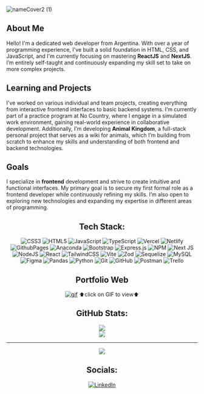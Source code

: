 ![nameCover2 (1)](https://github.com/user-attachments/assets/5c71cee5-b6b4-46d0-9989-ea2211d5b7db)

## About Me

Hello! I'm a dedicated web developer from Argentina. With over a year of programming experience, I've built a solid foundation in HTML, CSS, and JavaScript, and I'm currently focusing on mastering **ReactJS** and **NextJS**. I’m entirely self-taught and continuously expanding my skill set to take on more complex projects.

## Learning and Projects

I've worked on various individual and team projects, creating everything from interactive frontend interfaces to basic backend systems. I’m currently part of a practice program at No Country, where I engage in a simulated work environment, gaining real-world experience in collaborative development. Additionally, I’m developing **Animal Kingdom**, a full-stack personal project that serves as a wiki for animals, which I’m building from scratch to enhance my skills and understanding of both frontend and backend technologies.

## Goals

I specialize in **frontend** development and strive to create intuitive and functional interfaces. My primary goal is to secure my first formal role as a frontend developer while continuously refining my skills. I’m also open to exploring new technologies and expanding my expertise in different areas of programming.

<div align="center">

## Tech Stack:
![CSS3](https://img.shields.io/badge/css3-%231572B6.svg?style=flat&logo=css3&logoColor=white) ![HTML5](https://img.shields.io/badge/html5-%23E34F26.svg?style=flat&logo=html5&logoColor=white) ![JavaScript](https://img.shields.io/badge/javascript-%23323330.svg?style=flat&logo=javascript&logoColor=%23F7DF1E) ![TypeScript](https://img.shields.io/badge/typescript-%23007ACC.svg?style=flat&logo=typescript&logoColor=white) ![Vercel](https://img.shields.io/badge/vercel-%23000000.svg?style=flat&logo=vercel&logoColor=white) ![Netlify](https://img.shields.io/badge/netlify-%23000000.svg?style=flat&logo=netlify&logoColor=#00C7B7) ![GithubPages](https://img.shields.io/badge/github%20pages-121013?style=flat&logo=github&logoColor=white) ![Anaconda](https://img.shields.io/badge/Anaconda-%2344A833.svg?style=flat&logo=anaconda&logoColor=white) ![Bootstrap](https://img.shields.io/badge/bootstrap-%238511FA.svg?style=flat&logo=bootstrap&logoColor=white) ![Express.js](https://img.shields.io/badge/express.js-%23404d59.svg?style=flat&logo=express&logoColor=%2361DAFB) ![NPM](https://img.shields.io/badge/NPM-%23CB3837.svg?style=flat&logo=npm&logoColor=white) ![Next JS](https://img.shields.io/badge/Next-black?style=flat&logo=next.js&logoColor=white) ![NodeJS](https://img.shields.io/badge/node.js-6DA55F?style=flat&logo=node.js&logoColor=white) ![React](https://img.shields.io/badge/react-%2320232a.svg?style=flat&logo=react&logoColor=%2361DAFB) ![TailwindCSS](https://img.shields.io/badge/tailwindcss-%2338B2AC.svg?style=flat&logo=tailwind-css&logoColor=white) ![Vite](https://img.shields.io/badge/vite-%23646CFF.svg?style=flat&logo=vite&logoColor=white) ![Zod](https://img.shields.io/badge/zod-%233068b7.svg?style=flat&logo=zod&logoColor=white) ![Sequelize](https://img.shields.io/badge/Sequelize-52B0E7?style=flat&logo=Sequelize&logoColor=white) ![MySQL](https://img.shields.io/badge/mysql-4479A1.svg?style=flat&logo=mysql&logoColor=white) ![Figma](https://img.shields.io/badge/figma-%23F24E1E.svg?style=flat&logo=figma&logoColor=white) ![Pandas](https://img.shields.io/badge/pandas-%23150458.svg?style=flat&logo=pandas&logoColor=white) ![Python](https://img.shields.io/badge/python-3670A0?style=flat&logo=python&logoColor=ffdd54) ![Git](https://img.shields.io/badge/git-%23F05033.svg?style=flat&logo=git&logoColor=white) ![GitHub](https://img.shields.io/badge/github-%23121011.svg?style=flat&logo=github&logoColor=white) ![Postman](https://img.shields.io/badge/Postman-FF6C37?style=flat&logo=postman&logoColor=white) ![Trello](https://img.shields.io/badge/Trello-%23026AA7.svg?style=flat&logo=Trello&logoColor=white)

## Portfolio Web
[![gif](https://github.com/user-attachments/assets/4dda7523-b379-484b-9081-98c5da82dcaa)](https://imsamudev.github.io/portfolioweb)
⬆️click on GIF to view⬆️


## GitHub Stats:
![](https://github-readme-streak-stats.herokuapp.com/?user=imsamudev&theme=transparent&hide_border=true)<br/>
![](https://github-readme-stats.vercel.app/api/top-langs/?username=imsamudev&theme=transparent&hide_border=true&include_all_commits=true&count_private=true&layout=compact)

---
[![](https://visitcount.itsvg.in/api?id=imsamudev&icon=0&color=1)](https://visitcount.itsvg.in)

## Socials:
[![LinkedIn](https://img.shields.io/badge/LinkedIn-%230077B5.svg?logo=linkedin&logoColor=white)](https://www.linkedin.com/in/samudev/) 
</div>
